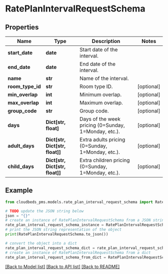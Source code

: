 # RatePlanIntervalRequestSchema


## Properties

Name | Type | Description | Notes
------------ | ------------- | ------------- | -------------
**start_date** | **date** | Start date of the interval. | 
**end_date** | **date** | End date of the interval. | 
**name** | **str** | Name of the interval. | 
**room_type_id** | **str** | Room type ID. | [optional] 
**min_overlap** | **int** | Minimum overlap. | [optional] 
**max_overlap** | **int** | Maximum overlap. | [optional] 
**group_code** | **str** | Group code. | [optional] 
**days** | **Dict[str, float]** | Days of the week pricing (0&#x3D;Sunday, 1&#x3D;Monday, etc.). | [optional] 
**adult_days** | **Dict[str, Dict[str, float]]** | Extra adults pricing (0&#x3D;Sunday, 1&#x3D;Monday, etc.). | [optional] 
**child_days** | **Dict[str, Dict[str, float]]** | Extra children pricing (0&#x3D;Sunday, 1&#x3D;Monday, etc.). | [optional] 

## Example

```python
from cloudbeds_pms.models.rate_plan_interval_request_schema import RatePlanIntervalRequestSchema

# TODO update the JSON string below
json = "{}"
# create an instance of RatePlanIntervalRequestSchema from a JSON string
rate_plan_interval_request_schema_instance = RatePlanIntervalRequestSchema.from_json(json)
# print the JSON string representation of the object
print(RatePlanIntervalRequestSchema.to_json())

# convert the object into a dict
rate_plan_interval_request_schema_dict = rate_plan_interval_request_schema_instance.to_dict()
# create an instance of RatePlanIntervalRequestSchema from a dict
rate_plan_interval_request_schema_from_dict = RatePlanIntervalRequestSchema.from_dict(rate_plan_interval_request_schema_dict)
```
[[Back to Model list]](../README.md#documentation-for-models) [[Back to API list]](../README.md#documentation-for-api-endpoints) [[Back to README]](../README.md)



